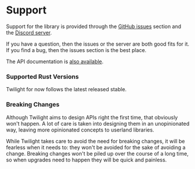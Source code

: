 # Support

Support for the library is provided through the [GitHub issues] section and the
[Discord server].

If you have a question, then the issues or the server are both good fits for it.
If you find a bug, then the issues section is the best place.

The API documentation is [also available][api docs].

### Supported Rust Versions

Twilight for now follows the latest released stable.

### Breaking Changes

Although Twilight aims to design APIs right the first time, that obviously won't
happen. A lot of care is taken into designing them in an unopinionated way,
leaving more opinionated concepts to userland libraries.

While Twilight takes care to avoid the need for breaking changes, it will be
fearless when it needs to: they won't be avoided for the sake of avoiding a
change. Breaking changes won't be piled up over the course of a long time, so
when upgrades need to happen they will be quick and painless.

[Discord server]: https://discord.gg/WBdGJCc
[GitHub issues]: https://github.com/twilight-rs/twilight/issues
[api docs]: https://twilight-rs.github.io/twilight/
